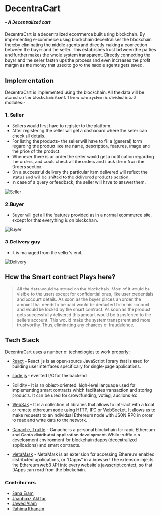 # DecentraCart
##### _- A Decentralized cart_


DecentraCart is a decentralized ecommerce built using blockchain. By implementing e-commerce using blockchain decentralises the blockchain thereby eliminating the middle agents and directly making a connection between the buyer and the seller. This establishes trust between the parties and further makes the whole system transparent. Directly connecting the buyer and the seller fasten ups the process and even increases the profit margin as the money that used to go to the middle agents gets saved.

## Implementation

DecentraCart is implemented using the blockchain. All the data will be stored on the blockchain itself. The whole system is divided into 3 modules:-
### 1. Seller
- Sellers would first have to register to the platform.
- After registering the seller will get a dashboard where the seller can check all details.
- For listing the products- the seller will have to fill  a (general) form regarding the product like the name, description, features, image and the price of the product.
- Whenever there is an order the seller would get a notification regarding the orders, and could check all the orders and track them from the Orders section.
- On a successful delivery the particular item delivered will reflect the status and will be shifted to the delivered products section.
- In case of a query or feedback, the seller will have to answer them.

![Seller](https://user-images.githubusercontent.com/76172860/132112173-185ba01f-27ff-43be-a2e2-f5ef1ab2a67b.jpg)


### 2.Buyer
- Buyer will get all the features provided as in a normal ecommerce site, except for that everything is on blockchain.

![Buyer](https://user-images.githubusercontent.com/76172860/132112174-7042c931-38e9-4638-adca-b5ce5dc45843.jpg)

### 3.Delivery guy
- It is managed from the seller's end.

![Delivery](https://user-images.githubusercontent.com/76172860/132112176-88b590c3-ac14-4e2c-b82a-34c7e3caf799.jpg)
 

## How the Smart contract Plays here?
> All the data would be stored on the blockchain. Most of it would be visible to the users except for confidential ones, like user credentials and account details. As soon as the buyer places an order, the amount that needs to be paid would be deducted from his account and would be locked by the smart contract. As soon as the product gets successfully delivered this amount would be transferred to the sellers account. This would make the system transparent and more trustworthy. Thus, eliminating any chances of fraudulence.


## Tech Stack

DecentraCart uses a number of technologies to work properly:

- [React](https://reactjs.org/) - React. js is an open-source JavaScript library that is used for building user interfaces specifically for single-page applications. 
- [node.js](https://nodejs.org/en/) - evented I/O for the backend
- [Solidity](https://soliditylang.org/) - It is an object-oriented, high-level language used for implementing smart contracts which facilitates transaction and storing products. It can be used for crowdfunding, voting, auctions etc.
- [Web3JS](https://web3js.readthedocs.io/en/v1.5.2/#) - It is a collection of libraries that allows to interact with a local or remote ethereum node using HTTP, IPC or WebSocket. It allows us to make requests to an individual Ethereum node with JSON RPC in order to read and write data to the network. 

- [Ganache, Truffle](https://www.trufflesuite.com/ganache) - Ganache is a personal blockchain for rapid Ethereum and Corda distributed application development. While truffle is a development environment for blockchain dapps (decentralized applications) and smart contracts.


- [MetaMask](https://metamask.io/) - MetaMask is an extension for accessing Ethereum enabled distributed applications, or “Dapps” in a browser! The extension injects the Ethereum web3 API into every website's javascript context, so that DApps can read from the blockchain.


### Contributors

- [Sana Eram](https://github.com/sanaeram5)
- [Jaanbaaz Akhtar](https://github.com/JaanbaazAkhtar)
- [Jawed Alam](https://github.com/zjaweds)
- [Rahima Khanam](https://github.com/RahimaKhanam)

